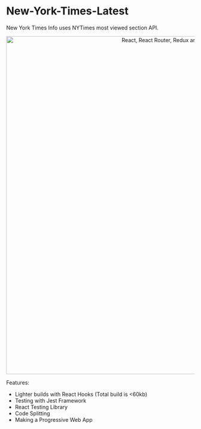 

# New-York-Times-Latest
New York Times Info uses NYTimes most viewed section API.
<p align="center"><a href="https://medium.com/@notrab/getting-started-with-create-react-app-redux-react-router-redux-thunk-d6a19259f71f"><img src="https://i.imgur.com/PATsTx2.png" title="View tutorial" alt="React, React Router, Redux and Redux Thunk" width="900"></a></p>
Features:

- Lighter builds with React Hooks (Total build is <60kb)
- Testing with Jest Framework
- React Testing Library
- Code Splitting
- Making a Progressive Web App